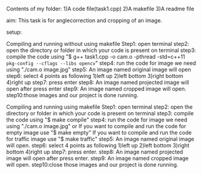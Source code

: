 Contents of my folder:
1)A code file(task1.cpp)
2)A makefile
3)A readme file

aim:
This task is for anglecorrection and cropping of an image.

setup:

Compiling and running without using makefile
Step1: open terminal
step2: open the directory or folder in which your code is present on terminal
step3: compile the code using "$ g++ task1.cpp -o cam.o -pthread -std=c++11 `pkg-config --cflags --libs opencv`"
step4: run the code for image we need using "./cam.o image.jpg"
step5: An image named original image will open 
step6: select 4 points as following
	1)left up 
	2)left bottom 
	3)right bottom
	4)right up
step7: press enter
step8: An image named projected image will open after press enter
step9: An image named cropped image will open.
step10:those images and our project is done running.

Compiling and running using makefile
Step1: open terminal
step2: open the directory or folder in which your code is present on terminal
step3: compile the code using "$ make compile"
step4: run the code for image we need using "./cam.o image.jpg" or
	If you want to compile and run the code for empty image use "$ make empty"
	If you want to compile and run the code for traffic image use "$ make traffic"
step5: An image named original image will open.
step6: select 4 points as following
	1)left up 
	2)left bottom 
	3)right bottom
	4)right up
step7: press enter.
step8: An image named projected image will open after press enter.
step9: An image named cropped image will open.
step10:close those images and our project is done running.
